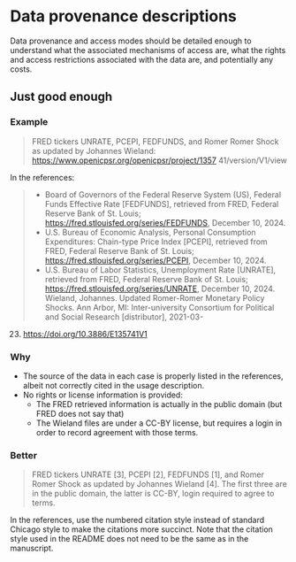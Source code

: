 # Data provenance descriptions

Data provenance and access modes should be detailed enough to understand what the associated mechanisms of access are, what the rights and access restrictions associated with the data are, and potentially any costs.

## Just good enough

### Example

> FRED tickers UNRATE, PCEPI, FEDFUNDS, and Romer
Romer Shock as updated by Johannes Wieland:
https://www.openicpsr.org/openicpsr/project/1357
41/version/V1/view

In the references:

> - Board of Governors of the Federal Reserve System (US), Federal Funds Effective
Rate [FEDFUNDS], retrieved from FRED, Federal Reserve Bank of St. Louis;
https://fred.stlouisfed.org/series/FEDFUNDS, December 10, 2024.
> - U.S. Bureau of Economic Analysis, Personal Consumption Expenditures: Chain-type
Price Index [PCEPI], retrieved from FRED, Federal Reserve Bank of St. Louis;
https://fred.stlouisfed.org/series/PCEPI, December 10, 2024.
> - U.S. Bureau of Labor Statistics, Unemployment Rate [UNRATE], retrieved from
FRED, Federal Reserve Bank of St. Louis;
https://fred.stlouisfed.org/series/UNRATE, December 10, 2024.
> Wieland, Johannes. Updated Romer-Romer Monetary Policy Shocks. Ann Arbor, MI:
Inter-university Consortium for Political and Social Research [distributor], 2021-03-
23. https://doi.org/10.3886/E135741V1

### Why

- The source of the data in each case is properly listed in the references, albeit not correctly cited in the usage description.
- No rights or license information is provided:
  - The FRED retrieved information is actually in the public domain (but FRED does not say that)
  - The Wieland files are under a CC-BY license, but requires a login in order to record agreement with those terms.
 
### Better

> FRED tickers UNRATE [3], PCEPI [2], FEDFUNDS [1], and Romer
Romer Shock as updated by Johannes Wieland [4]. The first three are in the public domain, the latter is CC-BY, login required to agree to terms.

In the references, use the numbered citation style instead of standard Chicago style to make the citations more succinct. Note that the citation style used in the README does not need to be the same as in the manuscript.

